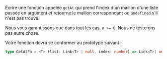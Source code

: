 Écrire une fonction appelée `getAt` qui prend l'index d'un maillon d'une liste passée en argument et retourne le maillon correspondant ou `undefined` s'il n'est pas trouvé.

Nous vous garantissons que dans tout les cas, `n >= 0`. Nous ne testerons pas autre chose.

Votre fonction devra se conformer au prototype suivant :

```typescript
type GetAtFn = <T> (list: Link<T> | null, index: number) => Link<T>| undefined
```